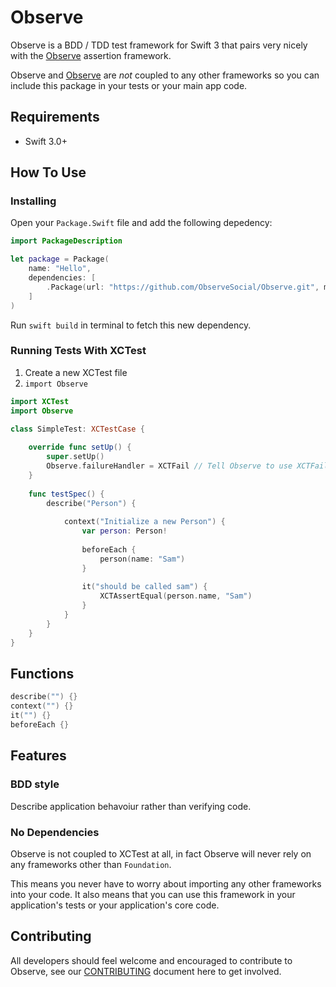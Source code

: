 # Observe

Observe is a BDD / TDD test framework for Swift 3 that pairs very nicely with the [Observe](https://github.com/ObserveSocial/Observe) assertion framework.

Observe and [Observe](https://github.com/ObserveSocial/Observe) are *not* coupled to any other frameworks so you can include this package in your tests or your main app code.

## Requirements

 * Swift 3.0+

## How To Use

### Installing

Open your `Package.Swift` file and add the following depedency:

```swift
import PackageDescription

let package = Package(
    name: "Hello",
    dependencies: [
        .Package(url: "https://github.com/ObserveSocial/Observe.git", majorVersion: 0, minor: 2)
    ]
)
```

Run `swift build` in terminal to fetch this new dependency.

### Running Tests With XCTest

1. Create a new XCTest file
2. `import Observe`

```swift
import XCTest
import Observe

class SimpleTest: XCTestCase {
    
    override func setUp() {
        super.setUp()
        Observe.failureHandler = XCTFail // Tell Observe to use XCTFail when an assertion is incorrect
    }
    
    func testSpec() {
        describe("Person") {
            
            context("Initialize a new Person") {
                var person: Person!
                
                beforeEach {
                    person(name: "Sam")
                }
                
                it("should be called sam") {
                    XCTAssertEqual(person.name, "Sam")
                }
            }
        }
    }
}

```

## Functions

```swift
describe("") {}
context("") {}
it("") {}
beforeEach {}
```

## Features

### BDD style

Describe application behavoiur rather than verifying code.

### No Dependencies

Observe is not coupled to XCTest at all, in fact Observe will never rely on any frameworks other than `Foundation`.

This means you never have to worry about importing any other frameworks into your code. It also means that you can use this framework in your application's tests or your application's core code.

## Contributing

All developers should feel welcome and encouraged to contribute to Observe, see our [CONTRIBUTING](https://github.com/ObserveSocial/Observe/CONTRIBUTING.md) document here to get involved.